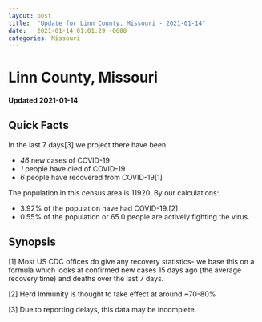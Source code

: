 ```yaml
---
layout: post
title:  "Update for Linn County, Missouri - 2021-01-14"
date:   2021-01-14 01:01:29 -0600
categories: Missouri
---
```


# Linn County, Missouri
#### Updated 2021-01-14

## Quick Facts

In the last 7 days[3] we project there have been
- *46* new cases of COVID-19
- *1* people have died of COVID-19
- *6* people have recovered from COVID-19[1]

The population in this census area is 11920. By our calculations:
- 3.92% of the population have had COVID-19.[2]
- 0.55% of the population or 65.0 people are actively fighting the virus.

## Synopsis




[1] Most US CDC offices do give any recovery statistics- we base this on a formula which looks at confirmed new cases
15 days ago (the average recovery time) and deaths over the last 7 days.

[2] Herd Immunity is thought to take effect at around ~70-80%

[3] Due to reporting delays, this data may be incomplete.
 
    